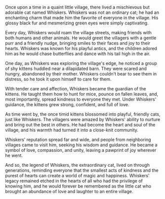 Once upon a time in a quaint little village, there lived a mischievous but adorable cat named Whiskers. Whiskers was not an ordinary cat; he had an enchanting charm that made him the favorite of everyone in the village. His glossy black fur and mesmerizing green eyes were simply captivating.

Every day, Whiskers would roam the village streets, making friends with both humans and other animals. He would greet the villagers with a gentle purr and a friendly nudge, bringing smiles to their faces and joy to their hearts. Whiskers was known for his playful antics, and the children adored him as he would chase butterflies and dance with his tail high in the air.

One day, as Whiskers was exploring the village's edge, he noticed a group of shy kittens huddled near a dilapidated barn. They were scared and hungry, abandoned by their mother. Whiskers couldn't bear to see them in distress, so he took it upon himself to care for them.

With tender care and affection, Whiskers became the guardian of the kittens. He taught them how to hunt for mice, pounce on fallen leaves, and, most importantly, spread kindness to everyone they met. Under Whiskers' guidance, the kittens grew strong, confident, and full of love.

As time went by, the once timid kittens blossomed into playful, friendly cats, just like Whiskers. The villagers were amazed by Whiskers' ability to nurture and bring out the best in others. He had become the heart and soul of the village, and his warmth had turned it into a close-knit community.

Whiskers' reputation spread far and wide, and people from neighboring villages came to visit him, seeking his wisdom and guidance. He became a symbol of love, compassion, and unity, leaving a pawprint of joy wherever he went.

And so, the legend of Whiskers, the extraordinary cat, lived on through generations, reminding everyone that the smallest acts of kindness and the purest of hearts can create a world of magic and happiness. Whiskers' legacy remained etched in the hearts of all who had the privilege of knowing him, and he would forever be remembered as the little cat who brought an abundance of love and laughter to an entire village.
